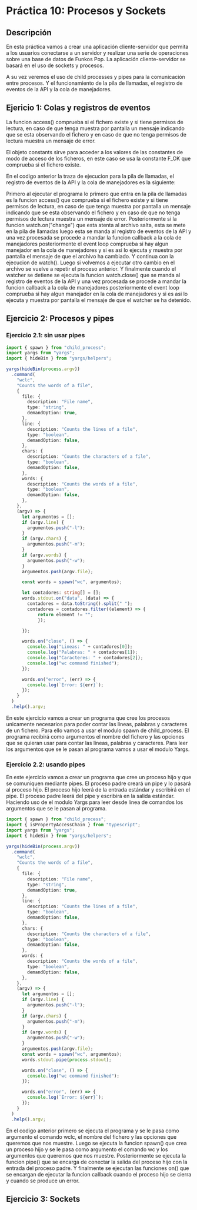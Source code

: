# Práctica 10: Procesos y Sockets

## Descripción

En esta práctica vamos a crear una aplicación cliente-servidor que permita a los usuarios conectarse a un servidor y realizar una serie de operaciones sobre una base de datos de Funkos Pop. La aplicación cliente-servidor se basará en el uso de sockets y procesos.

A su vez veremos el uso de child processes y pipes para la comunicación entre procesos. Y el funcionamiento de la pila de llamadas, el registro de eventos de la API y la cola de manejadores.

## Ejericio 1: Colas y registros de eventos

La funcion access() comprueba si el fichero existe y si tiene permisos de lectura, en caso de que tenga muestra por pantalla un mensaje indicando que se esta observando el fichero y en caso de que no tenga permisos de lectura muestra un mensaje de error.

El objeto constants sirve para acceder a los valores de las constantes de modo de acceso de los ficheros, en este caso se usa la constante F_OK que comprueba si el fichero existe.

En el codigo anterior la traza de ejecucion para la pila de llamadas, el registro de eventos de la API y la cola de manejadores es la siguiente:

Primero al ejecutar el programa lo primero que entra en la pila de llamadas es 
la funcion access() que comprueba si el fichero existe y si tiene permisos de lectura, en caso de que tenga muestra por pantalla un mensaje indicando que se esta observando el fichero y en caso de que no tenga permisos de lectura muestra un mensaje de error. Posteriormente si la funcion watch.on("change") que esta atenta al archivo salta, esta se mete en la pila de llamadas luego esta se manda al registro de eventos de la API y una vez procesada se procede a mandar la funcion callback a la cola de manejadores posteriormente el event loop comprueba si hay algun manejador en la cola de manejadores y si es asi lo ejecuta y muestra por pantalla el mensaje de que el archivo ha cambiado. Y continua con la ejecucion de watch(). Luego si volvemos a ejecutar otro cambio en el archivo se vuelve a repetir el proceso anterior. Y finalmente cuando el watcher se detiene se ejecuta la funcion watch.close() que se manda al registro de eventos de la API y una vez procesada se procede a mandar la funcion callback a la cola de manejadores posteriormente el event loop comprueba si hay algun manejador en la cola de manejadores y si es asi lo ejecuta y muestra por pantalla el mensaje de que el watcher se ha detenido.

## Ejercicio 2: Procesos y pipes

### Ejercicio 2.1: sin usar pipes

```typescript
import { spawn } from "child_process";
import yargs from "yargs";
import { hideBin } from "yargs/helpers";

yargs(hideBin(process.argv))
  .command(
    "wclc",
    "Counts the words of a file",
    {
      file: {
        description: "File name",
        type: "string",
        demandOption: true,
      },
      line: {
        description: "Counts the lines of a file",
        type: "boolean",
        demandOption: false,
      },
      chars: {
        description: "Counts the characters of a file",
        type: "boolean",
        demandOption: false,
      },
      words: {
        description: "Counts the words of a file",
        type: "boolean",
        demandOption: false,
      },
    },
    (argv) => {
      let argumentos = [];
      if (argv.line) {
        argumentos.push("-l");
      }
      if (argv.chars) {
        argumentos.push("-m");
      }
      if (argv.words) {
        argumentos.push("-w");
      }
      argumentos.push(argv.file);

      const words = spawn("wc", argumentos);

      let contadores: string[] = [];
      words.stdout.on("data", (data) => {
        contadores = data.toString().split(" ");
        contadores = contadores.filter((element) => {
            return element != "";
            });

      });

      words.on("close", () => {
        console.log("Lineas: " + contadores[0]);
        console.log("Palabras: " + contadores[1]);
        console.log("Caracteres: " + contadores[2]);
        console.log("wc command finished");
      });

      words.on("error", (err) => {
        console.log(`Error: ${err}`);
      });
    }
  )
  .help().argv;
```

En este ejercicio vamos a crear un programa que cree los procesos unicamente necesarios para poder contar las lineas, palabras y caracteres de un fichero. Para ello vamos a usar el modulo spawn de child_process. El programa recibirá como argumentos el nombre del fichero y las opciones que se quieran usar para contar las lineas, palabras y caracteres. Para leer los argumentos que se le pasan al programa vamos a usar el modulo Yargs.

### Ejercicio 2.2: usando pipes


En este ejercicio vamos a crear un programa que cree un proceso hijo y que se comuniquen mediante pipes. El proceso padre creará un pipe y lo pasará al proceso hijo. El proceso hijo leerá de la entrada estándar y escribirá en el pipe. El proceso padre leerá del pipe y escribirá en la salida estándar. Haciendo uso de el modulo Yargs para leer desde linea de comandos los argumentos que se le pasan al programa.

```typescript
import { spawn } from "child_process";
import { isPropertyAccessChain } from "typescript";
import yargs from "yargs";
import { hideBin } from "yargs/helpers";

yargs(hideBin(process.argv))
  .command(
    "wclc",
    "Counts the words of a file",
    {
      file: {
        description: "File name",
        type: "string",
        demandOption: true,
      },
      line: {
        description: "Counts the lines of a file",
        type: "boolean",
        demandOption: false,
      },
      chars: {
        description: "Counts the characters of a file",
        type: "boolean",
        demandOption: false,
      },
      words: {
        description: "Counts the words of a file",
        type: "boolean",
        demandOption: false,
      },
    },
    (argv) => {
      let argumentos = [];
      if (argv.line) {
        argumentos.push("-l");
      }
      if (argv.chars) {
        argumentos.push("-m");
      }
      if (argv.words) {
        argumentos.push("-w");
      }
      argumentos.push(argv.file);
      const words = spawn("wc", argumentos);
      words.stdout.pipe(process.stdout);

      words.on("close", () => {
        console.log("wc command finished");
      });

      words.on("error", (err) => {
        console.log(`Error: ${err}`);
      });
    }
  )
  .help().argv;
```

En el codigo anterior primero se ejecuta el programa y se le pasa como argumento el comando wclc, el nombre del fichero y las opciones que queremos que nos muestre. Luego se ejecuta la funcion spawn() que crea un proceso hijo y se le pasa como argumento el comando wc y los argumentos que queremos que nos muestre. Posteriormente se ejecuta la funcion pipe() que se encarga de conectar la salida del proceso hijo con la entrada del proceso padre. Y finalmente se ejecutan las funciones on() que se encargan de ejecutar la funcion callback cuando el proceso hijo se cierra y cuando se produce un error.


## Ejercicio 3: Sockets

